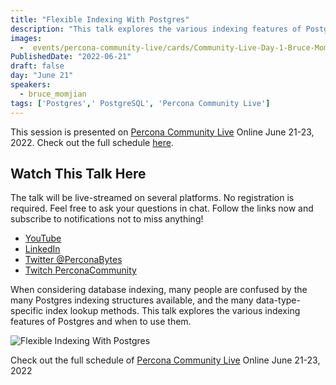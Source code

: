 ```yaml
---
title: "Flexible Indexing With Postgres"
description: "This talk explores the various indexing features of Postgres and when to use them."
images:
  -  events/percona-community-live/cards/Community-Live-Day-1-Bruce-Momjian-EBD.jpg
PublishedDate: "2022-06-21"
draft: false
day: "June 21"
speakers:
  - bruce_momjian
tags: ['Postgres',' PostgreSQL', 'Percona Community Live']
---
```



This session is presented on [Percona Community Live](/events/percona-community-live-2022/) Online June 21-23, 2022. Check out the full schedule [here](/events/percona-community-live-2022/).

## Watch This Talk Here

The talk will be live-streamed on several platforms. No registration is required. Feel free to ask your questions in chat. Follow the links now and subscribe to notifications not to miss anything!

* [YouTube](https://www.youtube.com/watch?v=JBZSWDNmO9M)
* [LinkedIn](https://www.linkedin.com/feed/update/urn:li:ugcPost:6940253974163832832/)
* [Twitter @PerconaBytes](https://twitter.com/PerconaBytes)
* [Twitch PerconaCommunity](https://www.twitch.tv/perconacommunity)

When considering database indexing, many people are confused by the many Postgres indexing structures available, and the many data-type-specific index lookup methods. This talk explores the various indexing features of Postgres and when to use them.

![Flexible Indexing With Postgres](events/percona-community-live/cards/Community-Live-Day-1-Bruce-Momjian-EBD.jpg)

Check out the full schedule of [Percona Community Live](/events/percona-community-live-2022/) Online June 21-23, 2022